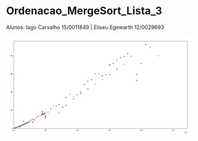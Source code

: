 # Ordenacao_MergeSort_Lista_3
Alunos: Iago Carvalho 15/0011849 | Eliseu Egewarth 12/0029693

![Gráfico de Performance](/img/performance_graph.png)